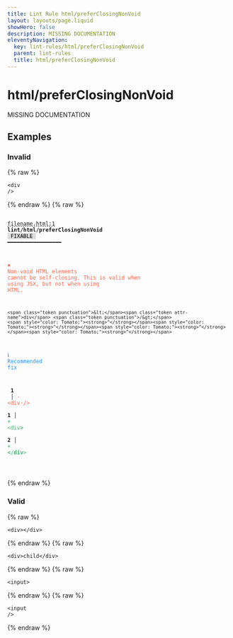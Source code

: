 ```yaml
---
title: Lint Rule html/preferClosingNonVoid
layout: layouts/page.liquid
showHero: false
description: MISSING DOCUMENTATION
eleventyNavigation:
  key: lint-rules/html/preferClosingNonVoid
  parent: lint-rules
  title: html/preferClosingNonVoid
---
```


# html/preferClosingNonVoid

MISSING DOCUMENTATION

<!-- EVERYTHING BELOW IS AUTOGENERATED. SEE SCRIPTS FOLDER FOR UPDATE SCRIPTS hash(525c8faf84bf40f9ef231ee500dd5e436583d143) -->

## Examples
### Invalid
{% raw %}<pre class="language-text"><code class="language-text"><span class="token punctuation">&lt;</span><span class="token attr-name">div</span> <span class="token punctuation">/&gt;</span></code></pre>{% endraw %}
{% raw %}<pre class="language-text"><code class="language-text">
 <span style="text-decoration-style: dashed; text-decoration-line: underline;">filename.html:1</span> <strong>lint/html/preferClosingNonVoid</strong> <span style="color: #000; background-color: #ddd;"> FIXABLE </span> ━━━━━━━━━━━━━━━━━

  <strong><span style="color: Tomato;">✖ </span></strong><span style="color: Tomato;">Non-void HTML elements cannot be self-closing. This is valid when</span>
    <span style="color: Tomato;">using JSX, but not when using HTML.</span>

    <span class="token punctuation">&lt;</span><span class="token attr-name">div</span> <span class="token punctuation">/&gt;</span>
    <span style="color: Tomato;"><strong>^</strong></span><span style="color: Tomato;"><strong>^</strong></span><span style="color: Tomato;"><strong>^</strong></span><span style="color: Tomato;"><strong>^</strong></span>

  <strong><span style="color: DodgerBlue;">ℹ </span></strong><span style="color: DodgerBlue;">Recommended fix</span>

  <strong>  </strong><strong>1</strong><strong> </strong><strong> </strong><strong> │ </strong><span style="color: Tomato;">-</span> <span style="color: Tomato;">&lt;div</span><span style="color: Tomato;"><strong><span style="opacity: 0.8;">&middot;</span></strong></span><span style="color: Tomato;">/&gt;</span>
  <strong>  </strong><strong> </strong><strong> </strong><strong>1</strong><strong> │ </strong><span style="color: MediumSeaGreen;">+</span> <span style="color: MediumSeaGreen;">&lt;div</span><span style="color: MediumSeaGreen;"><strong>&gt;</strong></span>
  <strong>  </strong><strong> </strong><strong> </strong><strong>2</strong><strong> │ </strong><span style="color: MediumSeaGreen;">+</span> <span style="color: MediumSeaGreen;"><strong>&lt;</strong></span><span style="color: MediumSeaGreen;">/</span><span style="color: MediumSeaGreen;"><strong>div</strong></span><span style="color: MediumSeaGreen;">&gt;</span>

</code></pre>{% endraw %}
### Valid
{% raw %}<pre class="language-text"><code class="language-text"><span class="token punctuation">&lt;</span><span class="token attr-name">div</span><span class="token punctuation">&gt;</span><span class="token punctuation">&lt;/</span><span class="token attr-name">div</span><span class="token punctuation">&gt;</span></code></pre>{% endraw %}
{% raw %}<pre class="language-text"><code class="language-text"><span class="token punctuation">&lt;</span><span class="token attr-name">div</span><span class="token punctuation">&gt;</span>child<span class="token punctuation">&lt;/</span><span class="token attr-name">div</span><span class="token punctuation">&gt;</span></code></pre>{% endraw %}
{% raw %}<pre class="language-text"><code class="language-text"><span class="token punctuation">&lt;</span><span class="token attr-name">input</span><span class="token punctuation">&gt;</span></code></pre>{% endraw %}
{% raw %}<pre class="language-text"><code class="language-text"><span class="token punctuation">&lt;</span><span class="token attr-name">input</span> <span class="token punctuation">/&gt;</span></code></pre>{% endraw %}
